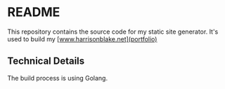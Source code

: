 # README

This repository contains the source code for my static site generator. It's used to build my [www.harrisonblake.net](portfolio)

## Technical Details

The build process is using Golang.